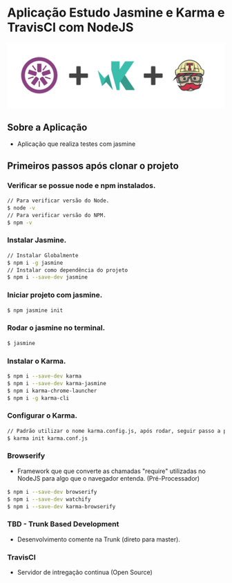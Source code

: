 # Aplicação Estudo Jasmine e Karma e TravisCI com NodeJS

![N|Solid](assets/jkt.png)

## Sobre a Aplicação

- Aplicação que realiza testes com jasmine

## Primeiros passos após clonar o projeto

### Verificar se possue node e npm instalados.

```sh
// Para verificar versão do Node.
$ node -v
// Para verificar versão do NPM.
$ npm -v
```

### Instalar Jasmine.

```sh
// Instalar Globalmente
$ npm i -g jasmine
// Instalar como dependência do projeto
$ npm i --save-dev jasmine
```

### Iniciar projeto com jasmine.

```sh
$ npm jasmine init
```

### Rodar o jasmine no terminal.

```sh
$ jasmine
```

### Instalar o Karma.

```sh
$ npm i --save-dev karma
$ npm i --save-dev karma-jasmine
$ npm i karma-chrome-launcher
$ npm i -g karma-cli
```

### Configurar o Karma.

```sh
// Padrão utilizar o nome karma.config.js, após rodar, seguir passo a passo.
$ karma init karma.conf.js
```

### Browserify

- Framework que que converte as chamadas "require" utilizadas no NodeJS para algo que o navegador entenda. (Pré-Processador)

```sh
$ npm i --save-dev browserify
$ npm i --save-dev watchify
$ npm i --save-dev karma-browserify
```

### TBD - Trunk Based Development

- Desenvolvimento comente na Trunk (direto para master).

### TravisCI

- Servidor de intregação continua (Open Source)
